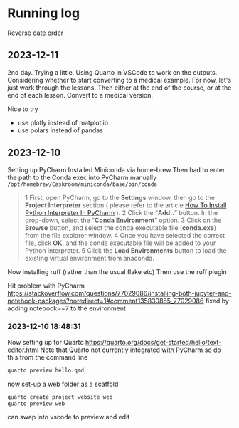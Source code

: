 # Running log 
Reverse date order

## 2023-12-11
2nd day. Trying a little.
Using Quarto in VSCode to work on the outputs.
Considering whether to start converting to a medical example.
For now, let's just work through the lessons.
Then either at the end of the course, or at the end of each lesson. Convert to a medical version.

Nice to try
- use plotly instead of matplotlib
- use polars instead of pandas

## 2023-12-10
Setting up PyCharm
Installed Miniconda via home-brew
Then had to enter the path to the Conda exec into PyCharm manually
`/opt/homebrew/Caskroom/miniconda/base/bin/conda`

> 1 First, open PyCharm, go to the **Settings** window, then go to the **Project Interpreter** section ( please refer to the article [How To Install Python Interpreter In PyCharm](https://www.dev2qa.com/how-to-install-python-interpreter-in-pycharm/) ).
> 2 Click the “**Add..**” button. In the drop-down, select the “**Conda Environment**” option.
> 3 Click on the **Browse** button, and select the conda executable file (**conda.exe**) from the file explorer window.
> 4 Once you have selected the correct file, click **OK**, and the conda executable file will be added to your Python interpreter.
> 5 Click the **Load Environments** button to load the existing virtual environment from anaconda.

Now installing ruff (rather than the usual flake etc)
Then use the ruff plugin

Hit problem with PyCharm
https://stackoverflow.com/questions/77029086/installing-both-jupyter-and-notebook-packages?noredirect=1#comment135830855_77029086
fixed by adding notebook>=7 to the environment

### 2023-12-10 18:48:31
Now setting up for Quarto
https://quarto.org/docs/get-started/hello/text-editor.html
Note that Quarto not currently integrated with PyCharm
so do this from the command line

```sh
quarto preview hello.qmd
```

now set-up a web folder as a scaffold

```sh
quarto create project website web
quarto preview web
```

can swap into vscode to preview and edit


